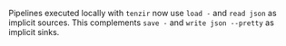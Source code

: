 Pipelines executed locally with `tenzir` now use `load -` and `read json` as
implicit sources. This complements `save -` and `write json --pretty` as
implicit sinks.
